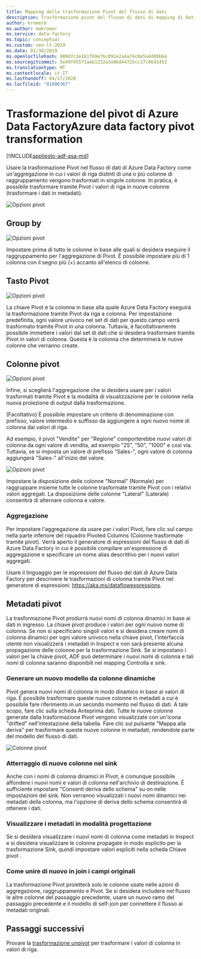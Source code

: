 ```yaml
---
title: Mapping della trasformazione Pivot del flusso di dati
description: Trasformazione pivot del flusso di dati di mapping di Dati pivot da righe a colonne tramite la trasformazione pivot del flusso di dati di mapping di Azure Data Factory
author: kromerm
ms.author: makromer
ms.service: data-factory
ms.topic: conceptual
ms.custom: seo-lt-2019
ms.date: 01/30/2019
ms.openlocfilehash: 980d7c3e1b1f69e76c091e2a4a74c8e5a4d0bb64
ms.sourcegitcommit: 5e49f45571aeb1232a3e0bd44725cc17c06d1452
ms.translationtype: MT
ms.contentlocale: it-IT
ms.lasthandoff: 04/17/2020
ms.locfileid: "81606367"
---
```

# <a name="azure-data-factory-pivot-transformation"></a>Trasformazione del pivot di Azure Data FactoryAzure data factory pivot transformation

[!INCLUDE[appliesto-adf-asa-md](includes/appliesto-adf-asa-md.md)]

Usare la trasformazione Pivot nel flusso di dati di Azure Data Factory come un'aggregazione in cui i valori di riga distinti di una o più colonne di raggruppamento vengono trasformati in singole colonne. In pratica, è possibile trasformare tramite Pivot i valori di riga in nuove colonne (trasformare i dati in metadati).

![Opzioni pivot](media/data-flow/pivot1.png "perno 1")

## <a name="group-by"></a>Group by

![Opzioni pivot](media/data-flow/pivot2.png "perno 2")

Impostare prima di tutto le colonne in base alle quali si desidera eseguire il raggruppamento per l'aggregazione di Pivot. È possibile impostare più di 1 colonna con il segno più (+) accanto all'elenco di colonne.

## <a name="pivot-key"></a>Tasto Pivot

![Opzioni pivot](media/data-flow/pivot3.png "perno 3")

La chiave Pivot è la colonna in base alla quale Azure Data Factory eseguirà la trasformazione tramite Pivot da riga a colonna. Per impostazione predefinita, ogni valore univoco nel set di dati per questo campo verrà trasformato tramite Pivot in una colonna. Tuttavia, è facoltativamente possibile immettere i valori dal set di dati che si desidera trasformare tramite Pivot in valori di colonna. Questa è la colonna che determinerà le nuove colonne che verranno create.

## <a name="pivoted-columns"></a>Colonne pivot

![Opzioni pivot](media/data-flow/pivot4.png "perno 4")

Infine, si sceglierà l'aggregazione che si desidera usare per i valori trasformati tramite Pivot e la modalità di visualizzazione per le colonne nella nuova proiezione di output dalla trasformazione.

(Facoltativo) È possibile impostare un criterio di denominazione con prefisso, valore intermedio e suffisso da aggiungere a ogni nuovo nome di colonna dai valori di riga.

Ad esempio, il pivot "Vendite" per "Regione" comporterebbe nuovi valori di colonna da ogni valore di vendita, ad esempio "25", "50", "1000" e così via. Tuttavia, se si imposta un valore di prefisso "Sales-", ogni valore di colonna aggiungerà "Sales-" all'inizio del valore.

![Opzioni pivot](media/data-flow/pivot5.png "perno 5")

Impostare la disposizione delle colonne "Normal" (Normale) per raggruppare insieme tutte le colonne trasformate tramite Pivot con i relativi valori aggregati. La disposizione delle colonne "Lateral" (Laterale) consentirà di alternare colonna e valore.

### <a name="aggregation"></a>Aggregazione

Per impostare l'aggregazione da usare per i valori Pivot, fare clic sul campo nella parte inferiore del riquadro Pivoted Columns (Colonne trasformate tramite pivot). Verrà aperto il generatore di espressioni del flusso di dati di Azure Data Factory in cui è possibile compilare un'espressione di aggregazione e specificare un nome alias descrittivo per i nuovi valori aggregati.

Usare il linguaggio per le espressioni del flusso dei dati di Azure Data Factory per descrivere le trasformazioni di colonna tramite Pivot nel generatore di espressioni: https://aka.ms/dataflowexpressions.

## <a name="pivot-metadata"></a>Metadati pivot

La trasformazione Pivot produrrà nuovi nomi di colonna dinamici in base ai dati in ingresso. La chiave pivot produce i valori per ogni nuovo nome di colonna. Se non si specificano singoli valori e si desidera creare nomi di colonna dinamici per ogni valore univoco nella chiave pivot, l'interfaccia utente non visualizzerà i metadati in Inspect e non sarà presente alcuna propagazione delle colonne per la trasformazione Sink. Se si impostano i valori per la chiave pivot, ADF può determinare i nuovi nomi di colonna e tali nomi di colonna saranno disponibili nel mapping Controlla e sink.

### <a name="generate-a-new-model-from-dynamic-columns"></a>Generare un nuovo modello da colonne dinamiche

Pivot genera nuovi nomi di colonna in modo dinamico in base ai valori di riga. È possibile trasformare queste nuove colonne in metadati a cui è possibile fare riferimento in un secondo momento nel flusso di dati. A tale scopo, fare clic sulla scheda Anteprima dati. Tutte le nuove colonne generate dalla trasformazione Pivot vengono visualizzate con un'icona "drifted" nell'intestazione della tabella. Fare clic sul pulsante "Mappa alla deriva" per trasformare queste nuove colonne in metadati, rendendole parte del modello del flusso di dati.

![Colonne pivot](media/data-flow/newpivot1.png "Mappa colonne Pivot alla deriva")

### <a name="landing-new-columns-in-sink"></a>Atterraggio di nuove colonne nel sink

Anche con i nomi di colonna dinamici in Pivot, è comunque possibile affondere i nuovi nomi e valori di colonna nell'archivio di destinazione. È sufficiente impostare "Consenti deriva dello schema" su on nelle impostazioni del sink. Non verranno visualizzati i nuovi nomi dinamici nei metadati della colonna, ma l'opzione di deriva dello schema consentirà di ottenere i dati.

### <a name="view-metadata-in-design-mode"></a>Visualizzare i metadati in modalità progettazione

Se si desidera visualizzare i nuovi nomi di colonna come metadati in Inspect e si desidera visualizzare le colonne propagate in modo esplicito per la trasformazione Sink, quindi impostare valori espliciti nella scheda Chiave pivot .

### <a name="how-to-rejoin-original-fields"></a>Come unire di nuovo in join i campi originali
La trasformazione Pivot proietterà solo le colonne usate nelle azioni di aggregazione, raggruppamento e Pivot. Se si desidera includere nel flusso le altre colonne del passaggio precedente, usare un nuovo ramo del passaggio precedente e il modello di self-join per connettere il flusso ai metadati originali.

## <a name="next-steps"></a>Passaggi successivi

Provare la [trasformazione unpivot](data-flow-unpivot.md) per trasformare i valori di colonna in valori di riga. 
